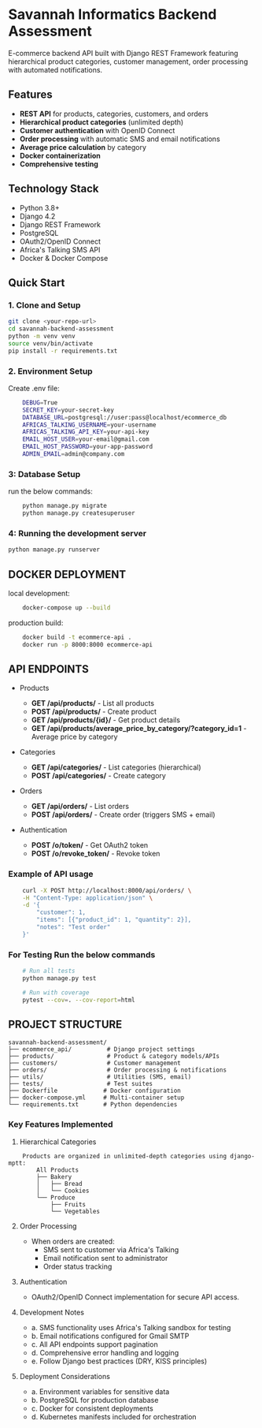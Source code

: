 # Savannah Informatics Backend Assessment

E-commerce backend API built with Django REST Framework featuring hierarchical product categories, customer management, order processing with automated notifications.

## Features

- **REST API** for products, categories, customers, and orders
- **Hierarchical product categories** (unlimited depth)
- **Customer authentication** with OpenID Connect
- **Order processing** with automatic SMS and email notifications
- **Average price calculation** by category
- **Docker containerization**
- **Comprehensive testing**

## Technology Stack

- Python 3.8+
- Django 4.2
- Django REST Framework
- PostgreSQL
- OAuth2/OpenID Connect
- Africa's Talking SMS API
- Docker & Docker Compose

## Quick Start

### 1. Clone and Setup
```bash
git clone <your-repo-url>
cd savannah-backend-assessment
python -m venv venv
source venv/bin/activate
pip install -r requirements.txt

```
### 2. Environment Setup
Create .env file:
``` bash
    DEBUG=True
    SECRET_KEY=your-secret-key
    DATABASE_URL=postgresql://user:pass@localhost/ecommerce_db
    AFRICAS_TALKING_USERNAME=your-username
    AFRICAS_TALKING_API_KEY=your-api-key
    EMAIL_HOST_USER=your-email@gmail.com
    EMAIL_HOST_PASSWORD=your-app-password
    ADMIN_EMAIL=admin@company.com
```
### 3: Database Setup
run the below commands:
``` bash
    python manage.py migrate
    python manage.py createsuperuser
```

### 4: Running the development server
``` bash
python manage.py runserver
```

## DOCKER DEPLOYMENT
local development:
``` bash
    docker-compose up --build
```
production build:
``` bash
    docker build -t ecommerce-api .
    docker run -p 8000:8000 ecommerce-api
```

## API ENDPOINTS
- Products
    - **GET /api/products/** - List all products
    - **POST /api/products/** - Create product
    - **GET /api/products/{id}/** - Get product details
    - **GET /api/products/average_price_by_category/?category_id=1** - Average price by category

- Categories
    - **GET /api/categories/** - List categories (hierarchical)
    - **POST /api/categories/** - Create category

- Orders
    - **GET /api/orders/** - List orders
    - **POST /api/orders/** - Create order (triggers SMS + email)

- Authentication
    - **POST /o/token/** - Get OAuth2 token
    - **POST /o/revoke_token/** - Revoke token

### Example of API usage
``` bash
    curl -X POST http://localhost:8000/api/orders/ \
    -H "Content-Type: application/json" \
    -d '{
        "customer": 1,
        "items": [{"product_id": 1, "quantity": 2}],
        "notes": "Test order"
    }'
```
### For Testing Run the below commands
``` bash
    # Run all tests
    python manage.py test

    # Run with coverage
    pytest --cov=. --cov-report=html
```
## PROJECT STRUCTURE
``` 
savannah-backend-assessment/
├── ecommerce_api/          # Django project settings
├── products/               # Product & category models/APIs
├── customers/              # Customer management
├── orders/                 # Order processing & notifications
├── utils/                  # Utilities (SMS, email)
├── tests/                  # Test suites
├── Dockerfile             # Docker configuration
├── docker-compose.yml     # Multi-container setup
└── requirements.txt       # Python dependencies
```

### Key Features Implemented
1. Hierarchical Categories
```
    Products are organized in unlimited-depth categories using django-mptt:
        All Products
        ├── Bakery
        │   ├── Bread
        │   └── Cookies
        └── Produce
            ├── Fruits
            └── Vegetables
```
2. Order Processing
    - When orders are created:
        - SMS sent to customer via Africa's Talking
        - Email notification sent to administrator
        - Order status tracking

3. Authentication
    - OAuth2/OpenID Connect implementation for secure API access.

4. Development Notes 
    - a. SMS functionality uses Africa's Talking sandbox for testing
    - b. Email notifications configured for Gmail SMTP
    - c. All API endpoints support pagination
    - d. Comprehensive error handling and logging
    - e. Follow Django best practices (DRY, KISS principles)

5. Deployment Considerations
    - a. Environment variables for sensitive data
    - b. PostgreSQL for production database
    - c. Docker for consistent deployments
    - d. Kubernetes manifests included for orchestration
